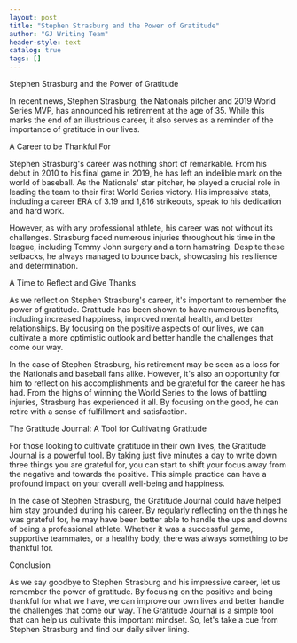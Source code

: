 ```yaml
---
layout: post
title: "Stephen Strasburg and the Power of Gratitude"
author: "GJ Writing Team"
header-style: text
catalog: true
tags: []
---
```


Stephen Strasburg and the Power of Gratitude

In recent news, Stephen Strasburg, the Nationals pitcher and 2019 World Series MVP, has announced his retirement at the age of 35. While this marks the end of an illustrious career, it also serves as a reminder of the importance of gratitude in our lives.

A Career to be Thankful For

Stephen Strasburg's career was nothing short of remarkable. From his debut in 2010 to his final game in 2019, he has left an indelible mark on the world of baseball. As the Nationals' star pitcher, he played a crucial role in leading the team to their first World Series victory. His impressive stats, including a career ERA of 3.19 and 1,816 strikeouts, speak to his dedication and hard work.

However, as with any professional athlete, his career was not without its challenges. Strasburg faced numerous injuries throughout his time in the league, including Tommy John surgery and a torn hamstring. Despite these setbacks, he always managed to bounce back, showcasing his resilience and determination.

A Time to Reflect and Give Thanks

As we reflect on Stephen Strasburg's career, it's important to remember the power of gratitude. Gratitude has been shown to have numerous benefits, including increased happiness, improved mental health, and better relationships. By focusing on the positive aspects of our lives, we can cultivate a more optimistic outlook and better handle the challenges that come our way.

In the case of Stephen Strasburg, his retirement may be seen as a loss for the Nationals and baseball fans alike. However, it's also an opportunity for him to reflect on his accomplishments and be grateful for the career he has had. From the highs of winning the World Series to the lows of battling injuries, Strasburg has experienced it all. By focusing on the good, he can retire with a sense of fulfillment and satisfaction.

The Gratitude Journal: A Tool for Cultivating Gratitude

For those looking to cultivate gratitude in their own lives, the Gratitude Journal is a powerful tool. By taking just five minutes a day to write down three things you are grateful for, you can start to shift your focus away from the negative and towards the positive. This simple practice can have a profound impact on your overall well-being and happiness.

In the case of Stephen Strasburg, the Gratitude Journal could have helped him stay grounded during his career. By regularly reflecting on the things he was grateful for, he may have been better able to handle the ups and downs of being a professional athlete. Whether it was a successful game, supportive teammates, or a healthy body, there was always something to be thankful for.

Conclusion

As we say goodbye to Stephen Strasburg and his impressive career, let us remember the power of gratitude. By focusing on the positive and being thankful for what we have, we can improve our own lives and better handle the challenges that come our way. The Gratitude Journal is a simple tool that can help us cultivate this important mindset. So, let's take a cue from Stephen Strasburg and find our daily silver lining.